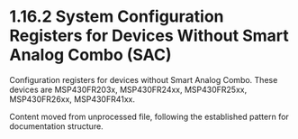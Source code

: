 # 1.16.2 System Configuration Registers for Devices Without Smart Analog Combo (SAC)

Configuration registers for devices without Smart Analog Combo. These devices are MSP430FR203x,
MSP430FR24xx, MSP430FR25xx, MSP430FR26xx, MSP430FR41xx.

Content moved from unprocessed file, following the established pattern for documentation structure.
